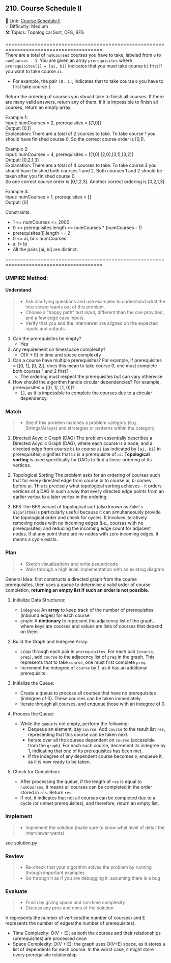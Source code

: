 ## 210. Course Schedule II
🔗  Link: [Course Schedule II](https://leetcode.com/problems/course-schedule-ii/description/)<br>
💡 Difficulty: Medium<br>
🛠️ Topics: Topological Sort, DFS, BFS<br>

=======================================================================================<br>
There are a total of `numCourses` courses you have to take, labeled from `0` to `numCourses - 1`. You are given an array `prerequisites` where `prerequisites[i] = [ai, bi]` indicates that you must take course `bi` first if you want to take course `ai`.<br>

- For example, the pair `[0, 1]`, indicates that to take course `0` you have to first take course `1`

Return the ordering of courses you should take to finish all courses. If there are many valid answers, return any of them. If it is impossible to finish all courses, return an empty array.<br>

Example 1:<br>
Input: numCourses = 2, prerequisites = [[1,0]]<br>
Output: [0,1]<br>
Explanation: There are a total of 2 courses to take. To take course 1 you should have finished course 0. So the correct course order is [0,1].<br>

Example 2:<br>
Input: numCourses = 4, prerequisites = [[1,0],[2,0],[3,1],[3,2]]<br>
Output: [0,2,1,3]<br>
Explanation: There are a total of 4 courses to take. To take course 3 you should have finished both courses 1 and 2. Both courses 1 and 2 should be taken after you finished course 0.<br>
So one correct course order is [0,1,2,3]. Another correct ordering is [0,2,1,3].<br>

Example 3:<br>
Input: numCourses = 1, prerequisites = []<br>
Output: [0]<br>

Constraints:<br>
- 1 <= numCourses <= 2000
- 0 <= prerequisites.length <= numCourses * (numCourses - 1)
- prerequisites[i].length == 2
- 0 <= ai, bi < numCourses
- ai != bi
- All the pairs [ai, bi] are distinct.

=======================================================================================<br>
### UMPIRE Method:
#### Understand

> - Ask clarifying questions and use examples to understand what the interviewer wants out of this problem.
> - Choose a “happy path” test input, different than the one provided, and a few edge case inputs. 
> - Verify that you and the interviewer are aligned on the expected inputs and outputs.
1. Can the prerequisites be empty?
    - Yes
2. Any requirement on time/space complexity?
    - O(V + E) in time and space complexity
3. Can a course have multiple prerequisites? For example, if prerequisites = [[0, 1], [0, 2]], does this mean to take course 0, one must complete both courses 1 and 2 first?
    - The ordering must respect the prerequisites but can vary otherwise
4. How should the algorithm handle circular dependencies? For example, prerequisites = [[0, 1], [1, 0]]?
    - `[]`, as it is impossible to complete the courses due to a circular dependency.

### Match
> - See if this problem matches a problem category (e.g. Strings/Arrays) and strategies or patterns within the category

1. Directed Acyclic Graph (DAG)
The problem essentially describes a Directed Acyclic Graph (DAG), where each course is a node, and a directed edge from course `bi` to course `ai` (as indicated by `[ai, bi]` in prerequisites) signifies that `bi` is a prerequisite of `ai`. **Topological sorting** is used specifically for DAGs to find a linear ordering of its vertices.

2. Topological Sorting
The problem asks for an ordering of courses such that for every directed edge from course bi to course ai, bi comes before ai. This is precisely what topological sorting achieves - it orders vertices of a DAG in such a way that every directed edge points from an earlier vertex to a later vertex in the ordering.

3. BFS
The BFS variant of topological sort (also known as `Kahn's algorithm`) is particularly useful because it can simultaneously provide the topological order and check for cycles. It involves iteratively removing nodes with no incoming edges (i.e., courses with no prerequisites) and reducing the incoming edge count for adjacent nodes. If at any point there are no nodes with zero incoming edges, it means a cycle exists.


### Plan
> - Sketch visualizations and write pseudocode
> - Walk through a high level implementation with an existing diagram

General Idea: first constructs a directed graph from the course prerequisites, then uses a queue to determine a valid order of course completion, **returning an empty list if such an order is not possible**.

1) Initialize Data Structures:
    - `indegree`: An **array** to keep track of the number of prerequisites (inbound edges) for each course
    - `graph`: A **dictionary** to represent the adjacency list of the graph, where keys are courses and values are lists of courses that depend on them

2) Build the Graph and Indegree Array:
    - Loop through each pair in `prerequisites`. For each pair `[course, preq]`, add `course` to the adjacency list of `preq` in the graph. This represents that to take `course`, one must first complete `preq`.
    - Increment the indegree of `course` by 1, as it has an additional prerequisite.

3) Initialize the Queue:
    - Create a queue to process all courses that have no prerequisites (indegree of 0). These courses can be taken immediately.
    - Iterate through all courses, and enqueue those with an indegree of 0.

4) Process the Queue:
    - While the `queue` is not empty, perform the following:
        - Dequeue an element, say `course`. Add `course` to the result list `res`, representing that this course can be taken next.
        - Iterate over all the courses dependent on `course` (accessible from the `graph`). For each such course, decrement its indegree by 1, indicating that one of its prerequisites has been met.
        - If the indegree of any dependent course becomes `0`, enqueue it, as it is now ready to be taken.

5) Check for Completion:
    - After processing the queue, if the length of `res` is equal to `numCourses`, it means all courses can be completed in the order stored in `res`. Return `res`.
    - If not, it indicates that not all courses can be completed due to a cycle (or unmet prerequisites), and therefore, return an empty list.

### Implement
> - Implement the solution (make sure to know what level of detail the interviewer wants)

see solution.py

### Review
> - Re-check that your algorithm solves the problem by running through important examples
> - Go through it as if you are debugging it, assuming there is a bug

### Evaluate
> - Finish by giving space and run-time complexity
> - Discuss any pros and cons of the solution

V represents the number of vertices(the number of courses) and E represents the number of edges(the number of prerequisites).

- Time Complexity: O(V + E); as both the courses and their relationships (prerequisites) are processed once
- Space Complexity: O(V + E); the graph uses O(V+E) space, as it stores a list of dependents for each course. In the worst case, it might store every prerequisite relationship